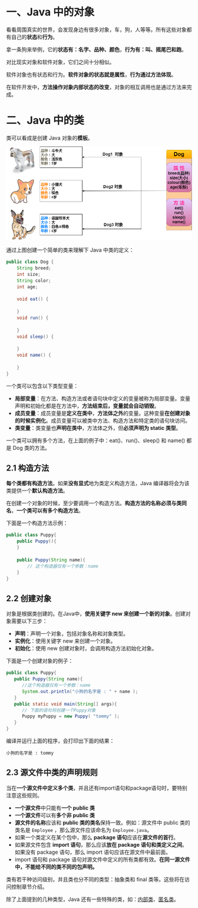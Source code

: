 # 一、Java 中的对象

看看周围真实的世界，会发现身边有很多对象，车，狗，人等等。所有这些对象都有自己的**状态**和**行为**。

拿一条狗来举例，它的**状态有：名字、品种、颜色**，**行为有：叫、摇尾巴和跑**。

对比现实对象和软件对象，它们之间十分相似。

软件对象也有状态和行为。**软件对象的状态就是属性**，**行为通过方法体现**。

在软件开发中，**方法操作对象内部状态的改变**，对象的相互调用也是通过方法来完成。

# 二、Java 中的类

类可以看成是创建 Java 对象的**模板**。

![img](03.Java对象和类.assets/20210105-java-object-1.png)

通过上图创建一个简单的类来理解下 Java 中类的定义：

```java
public class Dog {
    String breed;
    int size;
    String color;
    int age;
    
    void eat() {
        
    }
    void run() {
        
    }
    void sleep() {
        
    }
    void name() {
        
    }
}
```

一个类可以包含以下类型变量：

- **局部变量**：在方法、构造方法或者语句块中定义的变量被称为局部变量。变量声明和初始化都是在方法中，**方法结束后，变量就会自动销毁**。
- **成员变量**：成员变量是**定义在类中**，**方法体之外**的变量。这种变量**在创建对象的时候实例化**。成员变量可以被类中方法、构造方法和特定类的语句块访问。
- **类变量**：类变量也**声明在类中**，方法体之外，但**必须声明为 static 类型**。

一个类可以拥有多个方法，在上面的例子中：eat()、run()、sleep() 和 name() 都是 Dog 类的方法。

## 2.1 构造方法

**每个类都有构造方法**。如果**没有显式**地为类定义构造方法，Java 编译器将会为该类提供一个**默认构造方法**。

在创建一个对象的时候，至少要调用一个构造方法。**构造方法的名称必须与类同名**，**一个类可以有多个构造方法**。

下面是一个构造方法示例：

```java
public class Puppy{
    public Puppy(){
    }
 
    public Puppy(String name){
        // 这个构造器仅有一个参数：name
    }
}
```

## 2.2 创建对象

对象是根据类创建的。在Java中，**使用关键字 new 来创建一个新的对象**。创建对象需要以下三步：

- **声明**：声明一个对象，包括对象名称和对象类型。
- **实例化**：使用关键字 new 来创建一个对象。
- **初始化**：使用 new 创建对象时，会调用构造方法初始化对象。

下面是一个创建对象的例子：

```java
public class Puppy{
   public Puppy(String name){
      //这个构造器仅有一个参数：name
      System.out.println("小狗的名字是 : " + name ); 
   }
   public static void main(String[] args){
      // 下面的语句将创建一个Puppy对象
      Puppy myPuppy = new Puppy( "tommy" );
   }
}
```

编译并运行上面的程序，会打印出下面的结果：

```
小狗的名字是 : tommy
```

## 2.3 源文件中类的声明规则

当在**一个源文件中定义多个类**，并且还有import语句和package语句时，要特别注意这些规则。

- **一个源文件**中只能有**一个 public 类**
- **一个源文件**可以有**多个非 public 类**
- **源文件的名称**应该和 **public 类的类名**保持一致。例如：源文件中 public 类的类名是 `Employee` ，那么源文件应该命名为 `Employee.java`。
- 如果一个类定义在某个包中，那么 **package 语句**应该在**源文件的首行**。
- 如果源文件包含 **import 语句**，那么应该**放在 package 语句和类定义之间**。如果没有 package 语句，那么 import 语句应该在源文件中最前面。
- import 语句和 package 语句对源文件中定义的所有类都有效。**在同一源文件中，不能给不同的类不同的包声明。**

类有若干种访问级别，并且类也分不同的类型：抽象类和 final 类等。这些将在访问控制章节介绍。

除了上面提到的几种类型，Java 还有一些特殊的类，如：[内部类](https://www.runoob.com/java/java-inner-class.html)、[匿名类](https://www.runoob.com/java/java-anonymous-class.html)。